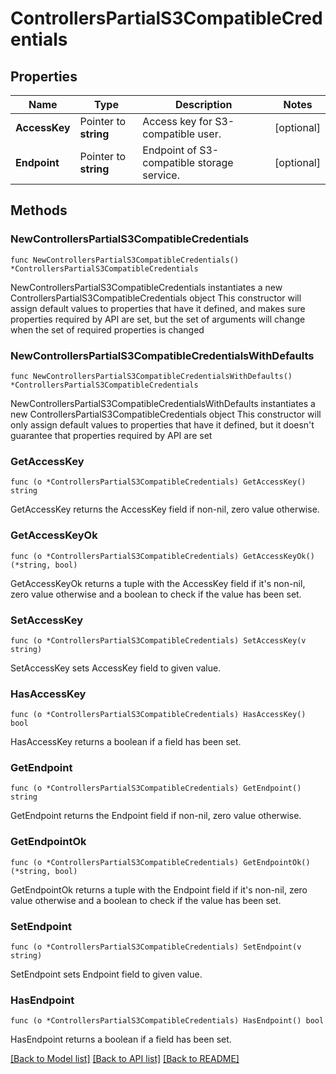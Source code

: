 # ControllersPartialS3CompatibleCredentials

## Properties

Name | Type | Description | Notes
------------ | ------------- | ------------- | -------------
**AccessKey** | Pointer to **string** | Access key for S3-compatible user. | [optional] 
**Endpoint** | Pointer to **string** | Endpoint of S3-compatible storage service. | [optional] 

## Methods

### NewControllersPartialS3CompatibleCredentials

`func NewControllersPartialS3CompatibleCredentials() *ControllersPartialS3CompatibleCredentials`

NewControllersPartialS3CompatibleCredentials instantiates a new ControllersPartialS3CompatibleCredentials object
This constructor will assign default values to properties that have it defined,
and makes sure properties required by API are set, but the set of arguments
will change when the set of required properties is changed

### NewControllersPartialS3CompatibleCredentialsWithDefaults

`func NewControllersPartialS3CompatibleCredentialsWithDefaults() *ControllersPartialS3CompatibleCredentials`

NewControllersPartialS3CompatibleCredentialsWithDefaults instantiates a new ControllersPartialS3CompatibleCredentials object
This constructor will only assign default values to properties that have it defined,
but it doesn't guarantee that properties required by API are set

### GetAccessKey

`func (o *ControllersPartialS3CompatibleCredentials) GetAccessKey() string`

GetAccessKey returns the AccessKey field if non-nil, zero value otherwise.

### GetAccessKeyOk

`func (o *ControllersPartialS3CompatibleCredentials) GetAccessKeyOk() (*string, bool)`

GetAccessKeyOk returns a tuple with the AccessKey field if it's non-nil, zero value otherwise
and a boolean to check if the value has been set.

### SetAccessKey

`func (o *ControllersPartialS3CompatibleCredentials) SetAccessKey(v string)`

SetAccessKey sets AccessKey field to given value.

### HasAccessKey

`func (o *ControllersPartialS3CompatibleCredentials) HasAccessKey() bool`

HasAccessKey returns a boolean if a field has been set.

### GetEndpoint

`func (o *ControllersPartialS3CompatibleCredentials) GetEndpoint() string`

GetEndpoint returns the Endpoint field if non-nil, zero value otherwise.

### GetEndpointOk

`func (o *ControllersPartialS3CompatibleCredentials) GetEndpointOk() (*string, bool)`

GetEndpointOk returns a tuple with the Endpoint field if it's non-nil, zero value otherwise
and a boolean to check if the value has been set.

### SetEndpoint

`func (o *ControllersPartialS3CompatibleCredentials) SetEndpoint(v string)`

SetEndpoint sets Endpoint field to given value.

### HasEndpoint

`func (o *ControllersPartialS3CompatibleCredentials) HasEndpoint() bool`

HasEndpoint returns a boolean if a field has been set.


[[Back to Model list]](../README.md#documentation-for-models) [[Back to API list]](../README.md#documentation-for-api-endpoints) [[Back to README]](../README.md)


